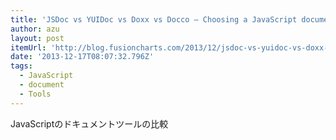 ```yaml
---
title: 'JSDoc vs YUIDoc vs Doxx vs Docco – Choosing a JavaScript documentation generator | The FusionCharts Blog'
author: azu
layout: post
itemUrl: 'http://blog.fusioncharts.com/2013/12/jsdoc-vs-yuidoc-vs-doxx-vs-docco-choosing-a-javascript-documentation-generator/'
date: '2013-12-17T08:07:32.796Z'
tags:
  - JavaScript
  - document
  - Tools
---
```

JavaScriptのドキュメントツールの比較
